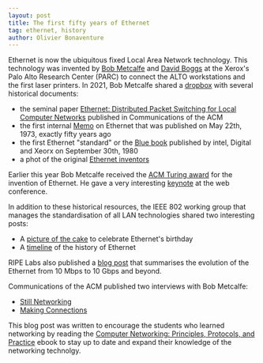 ```yaml
---
layout: post
title: The first fifty years of Ethernet
tag: ethernet, history
author: Olivier Bonaventure
---
```


Ethernet is now the ubiquitous fixed Local Area Network technology. This technology was invented by [Bob Metcalfe](https://en.wikipedia.org/wiki/Robert_Metcalfe) and [David Boggs](https://www.nytimes.com/2022/02/28/technology/david-boggs-dead.html) at the Xerox's Palo Alto Research Center (PARC) to connect the ALTO workstations and the first laser printers. In 2021, Bob Metcalfe shared a [dropbox](https://www.dropbox.com/sh/51l4x1p2e8lub5x/AABVgFyJ0fuia8QZt7SEZgBWa?dl=0) with several historical documents:

 - the seminal paper [Ethernet: Distributed Packet Switching for Local Computer Networks](https://www.dropbox.com/sh/51l4x1p2e8lub5x/AABUFDRx_2DetFdJHHMcLezMa/EthernetPaper.pdf?dl=0-) published in Communications of the ACM
 - the first internal [Memo](https://www.dropbox.com/sh/51l4x1p2e8lub5x/AACsoKm3rI95OCNo1sTz3ORWa/EthernetInventionMemo.pdf?dl=0) on Ethernet that was published on May 22th, 1973, exactly fifty years ago
 - the first Ethernet "standard" or the [Blue book](https://www.dropbox.com/sh/51l4x1p2e8lub5x/AABVgFyJ0fuia8QZt7SEZgBWa?dl=0&preview=EthernetBlueBook.pdf) published by intel, Digital and Xeorx on September 30th, 1980
 - a phot of the original [Ethernet inventors](https://www.dropbox.com/sh/51l4x1p2e8lub5x/AABVgFyJ0fuia8QZt7SEZgBWa?dl=0&preview=EthernetInventors.jpg)

Earlier this year Bob Metcalfe received the [ACM Turing award](https://cacm.acm.org/careers/271168-acm-turing-award-honors-bob-metcalfe-for-ethernet/fulltext) for the invention of Ethernet. He gave a very interesting [keynote](https://www2023.thewebconf.org/program/live-stream-www/) at the web conference. 

In addition to these historical resources, the IEEE 802 working group that manages the standardisation of all LAN technologies shared two interesting posts:

 - A [picture of the cake](https://www.linkedin.com/feed/update/urn:li:activity:7066498052630437888/) to celebrate Ethernet's birthday
 - A [timeline](https://standards.ieee.org/featured/ieee-802/?utm_source=listserv&utm_medium=organic&utm_campaign=ethernet-50) of the history of Ethernet

RIPE Labs also published a [blog post](https://labs.ripe.net/author/ondrej_caletka_1/from-megabits-to-terabits-ethernet-celebrates-its-birthday/) that summarises the evolution of the Ethernet from 10 Mbps to 10 Gbps and beyond.

Communications of the ACM published two interviews with Bob Metcalfe:

 - [Still Networking](https://cacm.acm.org/magazines/2023/6/273245-still-networking/fulltext)
 - [Making Connections](https://cacm.acm.org/magazines/2023/6/273232-making-connections/fulltext)

This blog post was written to encourage the students who learned networking by reading the [Computer Networking: Principles, Protocols, and Practice](https://www.computer-networking.info) ebook to stay up to date and expand their knowledge of the networking technolgy.
